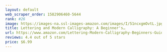 ```yaml
---
layout: default 
﻿web_scraper_order: 1582906460-5644
rank: #26
image: https://images-na.ssl-images-amazon.com/images/I/51ncxgmOvtL.jpg
title: Lettering and Modern Calligraphy: A Beginner's…
url: https://www.amazon.com/Lettering-Modern-Calligraphy-Beginners-Guide/dp/1948209004/ref=zg_mw_books_26?_encoding=UTF8&psc=1&refRID=TBMNK4Y038MCV8ZD423X
reviews: 4.4 out of 5 stars
price: $6.99 
---
```

